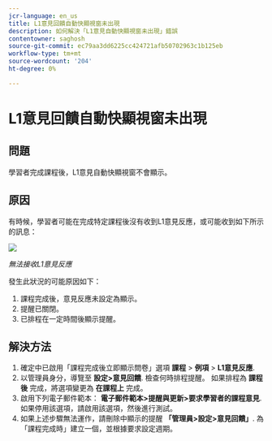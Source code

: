 ```yaml
---
jcr-language: en_us
title: L1意見回饋自動快顯視窗未出現
description: 如何解決「L1意見自動快顯視窗未出現」錯誤
contentowner: saghosh
source-git-commit: ec79aa3dd6225cc424721afb50702963c1b125eb
workflow-type: tm+mt
source-wordcount: '204'
ht-degree: 0%

---
```




# L1意見回饋自動快顯視窗未出現

## 問題

學習者完成課程後，L1意見自動快顯視窗不會顯示。

## 原因

有時候，學習者可能在完成特定課程後沒有收到L1意見反應，或可能收到如下所示的訊息：

![](assets/l1-feedback.png)

*無法接收L1意見反應*

發生此狀況的可能原因如下：

1. 課程完成後，意見反應未設定為顯示。
1. 提醒已關閉。
1. 已排程在一定時間後顯示提醒。

## 解決方法

1. 確定中已啟用「課程完成後立即顯示問卷」選項 **課程** > **例項** > **L1意見反應**.
   <!--![](assets/l1-feedback.png)-->
1. 以管理員身分，導覽至 **設定>意見回饋**. 檢查何時排程提醒。 如果排程為 **課程後** 完成，將選項變更為 **在課程上** 完成。
1. 啟用下列電子郵件範本： **電子郵件範本>提醒與更新>要求學習者的課程意見**. 如果停用該選項，請啟用該選項，然後進行測試。
1. 如果上述步驟無法運作，請刪除中顯示的提醒 **「管理員>設定>意見回饋」**. 為「課程完成時」建立一個，並根據要求設定週期。
